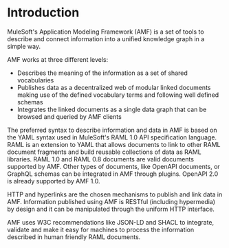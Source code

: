 # Introduction

MuleSoft's Application Modeling Framework (AMF) is a set of tools to describe and connect information into a unified knowledge graph in a simple way.

AMF works at three different levels:

 - Describes the meaning of the information as a set of shared vocabularies
 - Publishes data as a decentralized web of modular linked documents making use of the defined vocabulary terms and following well defined schemas
 - Integrates the linked documents as a single data graph that can be browsed and queried by AMF clients


The preferred syntax to describe information and data in AMF is based on the YAML syntax used in MuleSoft's RAML 1.0 API specification language. RAML is an extension to YAML that allows documents to link to other RAML document fragments and build reusable collections of data as RAML libraries. RAML 1.0 and RAML 0.8 documents are valid documents supported by AMF.
Other types of documents, like OpenAPI documents, or GraphQL schemas can be integrated in AMF through plugins. OpenAPI 2.0 is already supported by AMF 1.0.

HTTP and hyperlinks are the chosen mechanisms to publish and link data in AMF. Information published using AMF is RESTful (including hypermedia) by design and it can be manipulated through the uniform HTTP interface.

AMF uses W3C recommendations like JSON-LD and SHACL to integrate, validate and make it easy for machines to process the information described in human friendly RAML documents.
